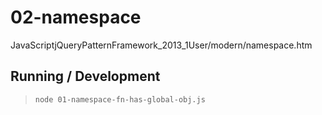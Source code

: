 02-namespace
============

JavaScriptjQueryPatternFramework_2013_1User/modern/namespace.htm

## Running / Development

> `node 01-namespace-fn-has-global-obj.js`
